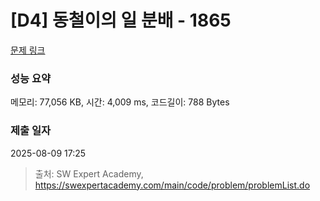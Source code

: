 # [D4] 동철이의 일 분배 - 1865 

[문제 링크](https://swexpertacademy.com/main/code/problem/problemDetail.do?contestProbId=AV5LuHfqDz8DFAXc) 

### 성능 요약

메모리: 77,056 KB, 시간: 4,009 ms, 코드길이: 788 Bytes

### 제출 일자

2025-08-09 17:25



> 출처: SW Expert Academy, https://swexpertacademy.com/main/code/problem/problemList.do